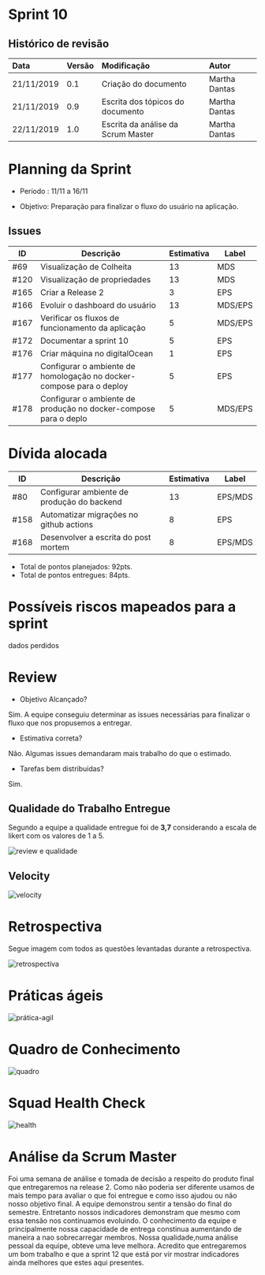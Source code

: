 # Sprint 10

## Histórico de revisão
| Data   | Versão | Modificação  | Autor  |
| :- | :- | :- | :- |
| 21/11/2019 | 0.1 | Criação do documento | Martha Dantas |
| 21/11/2019 | 0.9 | Escrita dos tópicos do documento | Martha Dantas |
| 22/11/2019 | 1.0 | Escrita da análise da Scrum Master | Martha Dantas |

# Planning da Sprint 

- Período : 11/11 a 16/11

- Objetivo: Preparação para finalizar o fluxo do usuário na aplicação.

## Issues

| ID | Descrição | Estimativa | Label |
| ---|-----------|------------|-------|
| #69 | Visualização de Colheita | 13 | MDS |
| #120 | Visualização de propriedades | 13 | MDS |
| #165 | Criar a Release 2 | 3 | EPS |
| #166 | Evoluir o dashboard do usuário | 13 | MDS/EPS |
| #167 | Verificar os fluxos de funcionamento da aplicação | 5 | MDS/EPS |
| #172 | Documentar a sprint 10 | 5 | EPS |
| #176 | Criar máquina no digitalOcean | 1 | EPS |
| #177 | Configurar o ambiente de homologação no docker-compose para o deploy | 5 | EPS |
| #178 | Configurar o ambiente de produção no docker-compose para o deplo | 5 | MDS/EPS |


# Dívida alocada

ID | Descrição | Estimativa | Label|
---|-----------|------------|-------|
| #80 | Configurar ambiente de produção do backend | 13 | EPS/MDS |
| #158 | Automatizar migrações no github actions | 8 | EPS |
| #168 | Desenvolver a escrita do post mortem | 8 | EPS/MDS |

 - Total de pontos planejados: 92pts.
 - Total de pontos entregues: 84pts.

 # Possíveis riscos mapeados para a sprint

dados perdidos 

# Review

-  Objetivo Alcançado?

Sim. A equipe conseguiu determinar as issues necessárias para finalizar o fluxo que nos propusemos a entregar. 

- Estimativa correta? 

 Não. Algumas issues demandaram mais trabalho do que o estimado.

- Tarefas bem distribuidas? 

 Sim.


## Qualidade do Trabalho Entregue

Segundo a equipe a qualidade entregue foi de **3,7** considerando a escala de likert com os valores de 1 a 5.

![review e qualidade](../img/gerenciamento/review11.png)

## Velocity

![velocity](../img/gerenciamento/velocity11.png)

# Retrospectiva

Segue imagem com todos as questões levantadas durante a retrospectiva.

![retrospectiva](../img/gerenciamento/retrospective11.png)

# Práticas ágeis 

![prática-agil](../img/gerenciamento/agil11.png)

# Quadro de Conhecimento

![quadro](../img/gerenciamento/conhecimento11.png)

# Squad Health Check

![health](../img/gerenciamento/health11.jpg)

# Análise da Scrum Master

Foi uma semana de análise e tomada de decisão a respeito do produto final que entregaremos na release 2. Como não poderia ser diferente usamos de mais tempo para avaliar o que foi entregue e como isso ajudou ou não nosso objetivo final. A equipe demonstrou sentir a tensão do final do semestre. Entretanto nossos indicadores demonstram que mesmo com essa tensão nos continuamos evoluindo. O conhecimento da equipe e principalmente nossa capacidade de entrega constinua aumentando de maneira a nao sobrecarregar membros. Nossa qualidade,numa análise pessoal da equipe, obteve uma leve melhora. Acredito que entregaremos um bom trabalho e que a sprint 12 que está por vir mostrar indicadores ainda melhores que estes aqui presentes.

